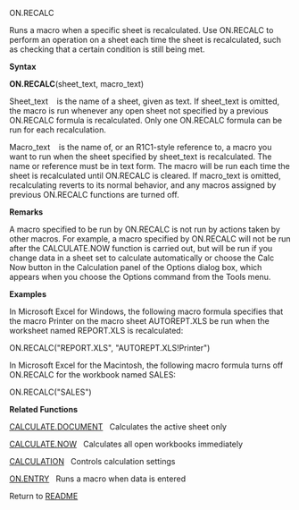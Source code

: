 ON.RECALC

Runs a macro when a specific sheet is recalculated. Use ON.RECALC to
perform an operation on a sheet each time the sheet is recalculated,
such as checking that a certain condition is still being met.

**Syntax**

**ON.RECALC**(sheet\_text, macro\_text)

Sheet\_text&nbsp;&nbsp;&nbsp;&nbsp;is the name of a sheet, given as
text. If sheet\_text is omitted, the macro is run whenever any open
sheet not specified by a previous ON.RECALC formula is recalculated.
Only one ON.RECALC formula can be run for each recalculation.

Macro\_text&nbsp;&nbsp;&nbsp;&nbsp;is the name of, or an R1C1-style
reference to, a macro you want to run when the sheet specified by
sheet\_text is recalculated. The name or reference must be in text form.
The macro will be run each time the sheet is recalculated until
ON.RECALC is cleared. If macro\_text is omitted, recalculating reverts
to its normal behavior, and any macros assigned by previous ON.RECALC
functions are turned off.

**Remarks**

A macro specified to be run by ON.RECALC is not run by actions taken by
other macros. For example, a macro specified by ON.RECALC will not be
run after the CALCULATE.NOW function is carried out, but will be run if
you change data in a sheet set to calculate automatically or choose the
Calc Now button in the Calculation panel of the Options dialog box,
which appears when you choose the Options command from the Tools menu.

**Examples**

In Microsoft Excel for Windows, the following macro formula specifies
that the macro Printer on the macro sheet AUTOREPT.XLS be run when the
worksheet named REPORT.XLS is recalculated:

ON.RECALC("REPORT.XLS", "AUTOREPT.XLS\!Printer")

In Microsoft Excel for the Macintosh, the following macro formula turns
off ON.RECALC for the workbook named SALES:

ON.RECALC("SALES")

**Related Functions**

[CALCULATE.DOCUMENT](CALCULATE.DOCUMENT.md)&nbsp;&nbsp;&nbsp;Calculates the active sheet only

[CALCULATE.NOW](CALCULATE.NOW.md)&nbsp;&nbsp;&nbsp;Calculates all open workbooks immediately

[CALCULATION](CALCULATION.md)&nbsp;&nbsp;&nbsp;Controls calculation settings

[ON.ENTRY](ON.ENTRY.md)&nbsp;&nbsp;&nbsp;Runs a macro when data is entered



Return to [README](README.md)

